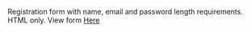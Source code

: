 Registration form with name, email and password length requirements. HTML only. View form [Here](https://thatdudemitch.github.io/register_form/)
